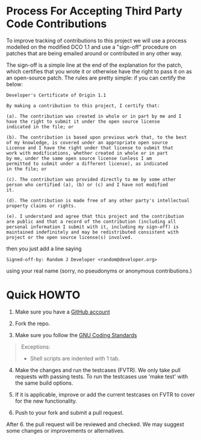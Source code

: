 # Process For Accepting Third Party Code Contributions

To improve tracking of contributions to this project we will use a process
modelled on the modified DCO 1.1 and use a "sign-off" procedure on patches that
are being emailed around or contributed in any other way.

The sign-off is a simple line at the end of the explanation for the patch,
which certifies that you wrote it or otherwise have the right to pass it on as
an open-source patch.  The rules are pretty simple: if you can certify the
below:

	Developer's Certificate of Origin 1.1

	By making a contribution to this project, I certify that:

	(a). The contribution was created in whole or in part by me and I
	have the right to submit it under the open source license
	indicated in the file; or

	(b). The contribution is based upon previous work that, to the best
	of my knowledge, is covered under an appropriate open source
	License and I have the right under that license to submit that
	work with modifications, whether created in whole or in part
	by me, under the same open source license (unless I am
	permitted to submit under a different license), as indicated
	in the file; or

	(c). The contribution was provided directly to me by some other
	person who certified (a), (b) or (c) and I have not modified
	it.

	(d). The contribution is made free of any other party's intellectual
	property claims or rights.

	(e). I understand and agree that this project and the contribution
	are public and that a record of the contribution (including all
	personal information I submit with it, including my sign-off) is
	maintained indefinitely and may be redistributed consistent with
	project or the open source license(s) involved.

then you just add a line saying

	Signed-off-by: Random J Developer <random@developer.org>

using your real name (sorry, no pseudonyms or anonymous contributions.)

# Quick HOWTO

1. Make sure you have a [GitHub account](https://github.com/signup/free)

2. Fork the repo.

3. Make sure you follow the [GNU Coding Standards](https://www.gnu.org/prep/standards/standards.html)
>Exceptions:
>	* Shell scripts are indented with 1 tab.

4. Make the changes and run the testcases (FVTR). We only take pull requests
with passing tests. To run the testcases use 'make test' with the same build
options.

5. If it is applicable, improve or add the current testcases on FVTR to cover
for the new functionality.

6. Push to your fork and submit a pull request.

After 6. the pull request will be reviewed and checked.  We may suggest some
changes or improvements or alternatives.
